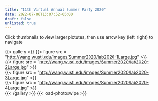 ```yaml
---
title: "11th Virtual Annual Summer Party 2020"
date: 2022-07-06T13:07:52-05:00
draft: false
unlisted: true
---
```

Click thumbnails to view larger pictutes, then use arrow key (left, right) to navigate.

{{< gallery >}}
{{< figure src = "http://wang.wustl.edu/images/Summer2020/lab2020-1Large.jpg" >}}	 
{{< figure src = "http://wang.wustl.edu/images/Summer2020/lab2020-2Large.jpg" >}}	 
{{< figure src = "http://wang.wustl.edu/images/Summer2020/lab2020-3Large.jpg" >}}	 
{{< figure src = "http://wang.wustl.edu/images/Summer2020/lab2020-4Large.jpg" >}}	 
{{< /gallery >}}
{{< load-photoswipe >}}